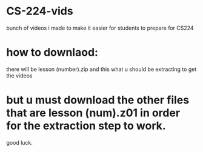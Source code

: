 # CS-224-vids
 bunch of videos i made to make it easier for students to prepare for CS224

# how to downlaod: 
 there will be lesson (number).zip and this what u should be extracting to get the videos 
 # but u must download the other files that are lesson (num).z01 in order for the extraction step to work. 

good luck.
